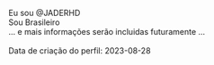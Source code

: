 Eu sou @JADERHD
<br>Sou Brasileiro
<br>... e mais informações serão incluidas futuramente ...
<br>
<br>Data de criação do perfil: 2023-08-28

